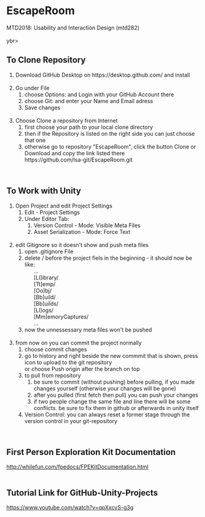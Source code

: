 # EscapeRoom
MTD2018: Usability and Interaction Design (mtd282)
<br><br>ybr>

To Clone Repository
--------------------------------------------------------------------------------------------------------------------
<ol>
	<li> Download GitHub Desktop on https://desktop.github.com/ and install</li><br>
	<li>Go under File
		<ol>
			<li>choose Options: and Login with your GitHub Account there</li>
			<li>choose Git: and enter your Name and Email adress</li>
			<li>Save changes</li>
		</ol>
	</li><br>
	<li>Choose Clone a repository from Internet
		<ol>
			<li>first choose your path to your local clone directory</li>
			<li>then if the Repository is listed on the right side you can just choose that one</li>
			<li>otherwise go to repository "EscapeRoom", click the button Clone or Download and copy the link listed 				    there<br>
			    https://github.com/Isa-git/EscapeRoom.git</li>
		</ol>
	</li>
</ol><br>

    
 To Work with Unity
--------------------------------------------------------------------------------------------------------------------   
<ol>
	<li>Open Project and edit Project Settings
	<ol>
		<li>Edit - Project Settings</li>
		<li>Under Editor Tab:
			<ol>
				<li>Version Control - Mode: Visible Meta Files</li>
				<li>Asset Serialization - Mode: Force Text</li>
			</ol>
		</li>
	</ol><br>
	<li>edit Gitignore so it doesn't show and push meta files
		<ol>
			<li>open .gitignore File</li>
			<li>delete / before the project fiels in the beginning - it should now be like:
				<ol>
					...<br>
					[Ll]ibrary/<br>
					[Tt]emp/<br>
					[Oo]bj/<br>
					[Bb]uild/<br>
					[Bb]uilds/<br>
					[Ll]ogs/<br>
					[Mm]emoryCaptures/<br>
					...
				</ol>
			</li>
			<li>now the unnessessary meta files won't be pushed</li>
		</ol>
	</li><br>
	<li>from now on you can commit the project normally
		<ol>
			<li>choose commit changes</li>
			<li>go to history and right beside the new commmit that is shown, press icon to upload to the git repository<br>
			    or choose Push origin after the branch on top<br></li>
			<li>to pull from repository 
				<ol>
					<li>be sure to commit (without pushing) before pulling, if you made changes yourself (otherwise 					    your changes  will be gone)</li>
					<li>after you pulled (first fetch then pull) you can push your changes</li>
					<li>if two people change the same file and line there will be some conflicts. be sure to fix 						    them in github or afterwards in unity itself</li>
				</ol>
			</li>
			<li>Version Control: you can always reset a former stage through the version control in your git-repository</li>
		</ol>
	</li>
</ol><br>

First Person Exploration Kit Documentation
--------------------------------------------------------------------------------------------------------------------
http://whilefun.com/fpedocs/FPEKitDocumentation.html<br><br>


Tutorial Link for GitHub-Unity-Projects
--------------------------------------------------------------------------------------------------------------------
https://www.youtube.com/watch?v=qpXxcvS-g3g
